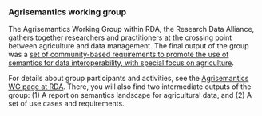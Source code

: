 ### Agrisemantics working group
The Agrisemantics Working Group within RDA, the Research Data Alliance, gathers together researchers and practitioners at the crossing point between agriculture and data management. The final output of the group was a [set of community-based requirements to promote the use of semantics for data interoperability, with special focus on agriculture](https://agrisemantics.org/#agsem_recommendations/).

For details about group participants and activities, see the [Agrisemantics WG page at RDA](https://www.rd-alliance.org/groups/agrisemantics-wg.html). There, you will also find two intermediate outputs of the group: (1) A report on semantics landscape for agricultural data, and (2) A set of use cases and requirements.
